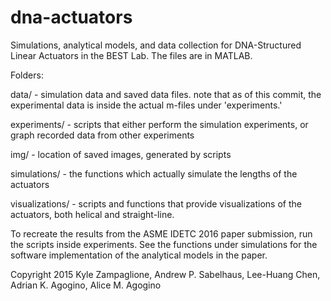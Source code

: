 # dna-actuators
Simulations, analytical models, and data collection for DNA-Structured Linear Actuators in the BEST Lab.
The files are in MATLAB.

Folders:

data/ - simulation data and saved data files.
      	note that as of this commit, the experimental data is inside the
	actual m-files under 'experiments.'
	
experiments/ - scripts that either perform the simulation experiments, or
	     graph recorded data from other experiments

img/ - location of saved images, generated by scripts

simulations/ - the functions which actually simulate the lengths of the actuators

visualizations/ - scripts and functions that provide visualizations of the
		actuators, both helical and straight-line.

To recreate the results from the ASME IDETC 2016 paper submission, run the scripts inside experiments.
See the functions under simulations for the software implementation of the analytical models in the paper.


Copyright 2015 Kyle Zampaglione, Andrew P. Sabelhaus, Lee-Huang Chen, Adrian K. Agogino, Alice M. Agogino
